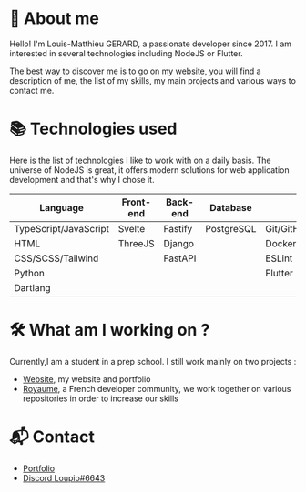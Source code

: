 # 🤔 About me
Hello! I'm Louis-Matthieu GERARD, a passionate developer since 2017. I am interested in several technologies including NodeJS or Flutter.
  
The best way to discover me is to go on my [website](https://lm.royaume.world), you will find a description of me, the list of my skills, my main projects and various ways to contact me.

# 📚 Technologies used 
Here is the list of technologies I like to work with on a daily basis. The universe of NodeJS is great, it offers modern solutions for web application development and that's why I chose it.

| Language              | Front-end | Back-end          | Database   | <td colspan=3>Other tools | 
| --------------------- | --------- | ----------------- | ---------- | ---------------------- | 
| TypeScript/JavaScript | Svelte    | Fastify           | PostgreSQL | Git/GitHub  |  Salut   |
| HTML                  | ThreeJS   | Django            |            | Docker      |          |
| CSS/SCSS/Tailwind     |           | FastAPI           |            | ESLint      |          |
| Python                |           |                   |            | Flutter     |          |
| Dartlang              |           |                   |            |             |          |

# 🛠️ What am I working on ?
Currently,I am a student in a prep school. I still work mainly on two projects :
- [Website](https://lm.royaume.world), my website and portfolio
- [Royaume](https://github.com/Virtual-Royaume), a French developer community, we work together on various repositories in order to increase our skills

# 📬 Contact
- [Portfolio](https://lm.royaume.world)
- [Discord Loupio#6643](https://discord.com/users/371298344921726978)
